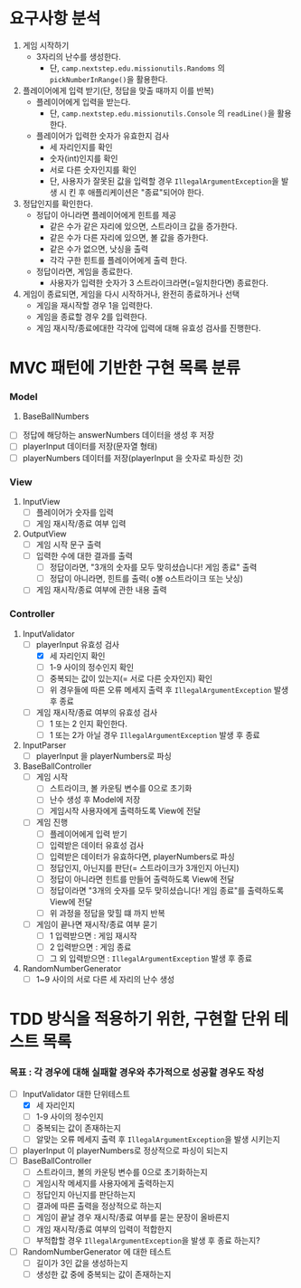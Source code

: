 # 요구사항 분석

1. 게임 시작하기
    + 3자리의 난수를 생성한다.
        + 단, ```camp.nextstep.edu.missionutils.Randoms``` 의 ```pickNumberInRange()```을 활용한다.
2. 플레이어에게 입력 받기(단, 정답을 맞출 때까지 이를 반복)
    + 플레이어에게 입력을 받는다.
        + 단, ```camp.nextstep.edu.missionutils.Console``` 의 ```readLine()```을 활용한다.
    + 플레이어가 입력한 숫자가 유효한지 검사
        + 세 자리인지를 확인
        + 숫자(int)인지를 확인
        + 서로 다른 숫자인지를 확인
        + 단, 사용자가 잘못된 값을 입력할 경우 ```IllegalArgumentException```을 발생 시 킨 후 애플리케이션은 "종료"되어야 한다.
3. 정답인지를 확인한다.
    + 정답이 아니라면 플레이어에게 힌트를 제공
        + 같은 수가 같은 자리에 있으면, 스트라이크 값을 증가한다.
        + 같은 수가 다른 자리에 있으면, 볼 값을 증가한다.
        + 같은 수가 없으면, 낫싱을 출력
        + 각각 구한 힌트를 플레이어에게 출력 한다.
    + 정답이라면, 게임을 종료한다.
        + 사용자가 입력한 숫자가 3 스트라이크라면(=일치한다면) 종료한다.
4. 게임이 종료되면, 게임을 다시 시작하거나, 완전히 종료하거나 선택
    + 게임을 재시작할 경우 1을 입력한다.
    + 게임을 종료할 경우 2를 입력한다.
    + 게임 재시작/종료에대한 각각에 입력에 대해 유효성 검사를 진행한다.

# MVC 패턴에 기반한 구현 목록 분류

### Model

1. BaseBallNumbers

+ [ ] 정답에 해당하는 answerNumbers 데이터을 생성 후 저장
+ [ ] playerInput 데이터를 저장(문자열 형태)
+ [ ] playerNumbers 데이터를 저장(playerInput 을 숫자로 파싱한 것)

### View

1. InputView
    + [ ] 플레이어가 숫자를 입력
    + [ ] 게임 재시작/종료 여부 입력

2. OutputView
    + [ ] 게임 시작 문구 출력
    + [ ] 입력한 수에 대한 결과를 출력
        + [ ] 정답이라면, "3개의 숫자를 모두 맞히셨습니다! 게임 종료" 출력
        + [ ] 정답이 아니라면, 힌트를 출력( o볼 o스트라이크 또는 낫싱)
    + [ ] 게임 재시작/종료 여부에 관한 내용 출력

### Controller

1. InputValidator
    + [ ] playerInput 유효성 검사
        + [x] 세 자리인지 확인
        + [ ] 1-9 사이의 정수인지 확인
        + [ ] 중복되는 값이 있는지(= 서로 다른 숫자인지) 확인
        + [ ] 위 경우들에 따른 오류 메세지 출력 후 ```IllegalArgumentException``` 발생 후 종료
    + [ ] 게임 재시작/종료 여부의 유효성 검사
        + [ ] 1 또는 2 인지 확인한다.
        + [ ] 1 또는 2가 아닐 경우 ```IllegalArgumentException``` 발생 후 종료
2. InputParser
    + [ ] playerInput 을 playerNumbers로 파싱
3. BaseBallController
    + [ ] 게임 시작
        + [ ] 스트라이크, 볼 카운팅 변수를 0으로 초기화
        + [ ] 난수 생성 후 Model에 저장
        + [ ] 게임시작 사용자에게 출력하도록 View에 전달
    + [ ] 게임 진행
        + [ ] 플레이어에게 입력 받기
        + [ ] 입력받은 데이터 유효성 검사
        + [ ] 입력받은 데이터가 유효하다면, playerNumbers로 파싱
        + [ ] 정답인지, 아닌지를 판단(= 스트라이크가 3개인지 아닌지)
        + [ ] 정답이 아니라면 힌트를 만들어 출력하도록 View에 전달
        + [ ] 정답이라면 "3개의 숫자를 모두 맞히셨습니다! 게임 종료"를 출력하도록 View에 전달
        + [ ] 위 과정을 정답을 맞힐 떄 까지 반복
    + [ ] 게임이 끝나면 재시작/종료 여부 묻기
        + [ ] 1 입력받으면 : 게임 재시작
        + [ ] 2 입력받으면 : 게임 종료
        + [ ] 그 외 입력받으면 : ```IllegalArgumentException``` 발생 후 종료
4. RandomNumberGenerator
    + [ ] 1~9 사이의 서로 다른 세 자리의 난수 생성

# TDD 방식을 적용하기 위한, 구현할 단위 테스트 목록

### 목표 : 각 경우에 대해 실패할 경우와 추가적으로 성공할 경우도 작성

+ [ ] InputValidator 대한 단위테스트
    + [x] 세 자리인지
    + [ ] 1-9 사이의 정수인지
    + [ ] 중복되는 값이 존재하는지
    + [ ] 알맞는 오류 메세지 출력 후 ```IllegalArgumentException```을 발생 시키는지
+ [ ] playerInput 이 playerNumbers로 정상적으로 파싱이 되는지
+ [ ] BaseBallController
    + [ ] 스트라이크, 볼의 카운팅 변수를 0으로 초기화하는지
    + [ ] 게임시작 메세지를 사용자에게 출력하는지
    + [ ] 정답인지 아닌지를 판단하는지
    + [ ] 결과에 따른 출력을 정상적으로 하는지
    + [ ] 게임이 끝날 경우 재시작/종료 여부를 묻는 문장이 올바른지
    + [ ] 개임 재시작/종료 여부의 입력이 적합한지
    + [ ] 부적합할 경우 ```IllegalArgumentException```을 발생 후 종료 하는지?
+ [ ] RandomNumberGenerator 에 대한 테스트
    + [ ] 길이가 3인 값을 생성하는지
    + [ ] 생성한 값 중에 중복되는 값이 존재하는지 
